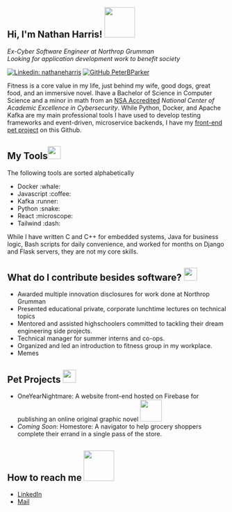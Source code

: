 <h2>Hi, I'm Nathan Harris! <img src="https://media.giphy.com/media/Wj7lNjMNDxSmc/giphy.gif" width="70"/></h2>
<div><em>Ex-Cyber Software Engineer at Northrop Grumman</em></div>
<div><em>Looking for application development work to benefit society</em></div>

[![Linkedin: nathaneharris](https://img.shields.io/badge/-nathaneharris-blue?style=flat-square&logo=Linkedin&logoColor=white&link=https://www.linkedin.com/in/nathaneharris/)](https://www.linkedin.com/in/nathaneharris/)
[![GitHub PeterBParker](https://img.shields.io/github/followers/PeterBParker?label=follow&style=social)](https://github.com/PeterBParker)

<div>
    <p>
Fitness is a core value in my life, just behind my wife, good dogs, great food, and an immersive novel. Ihave a Bachelor of Science in Computer Science and a minor in math from an <a href="https://www.nsa.gov/Academics/Centers-of-Academic-Excellence/">NSA Accredited</a> <em>National Center of Academic Excellence in Cybersecurity</em>. While Python, Docker, and Apache Kafka are my main professional tools I have used to develop testing frameworks and event-driven, microservice backends, I have my <a href="https://github.com/PeterBParker/OneYearNightmare">front-end pet project</a> on this Github.
</p>
</div>

<h2>My Tools<img src="https://media.giphy.com/media/qAwL4XhCeuJR5qDTmo/giphy.gif" width="30"/></h2>
The following tools are sorted alphabetically
<ul>
<li>Docker :whale:</li>
<li>Javascript :coffee:</li>
<li>Kafka :runner:</li>
<li>Python :snake:</li>
<li>React :microscope:</li>
<li>Tailwind :dash:</li>
</ul>
While I have written C and C++ for embedded systems, Java for business logic, Bash scripts for daily convenience, and worked for months on Django and Flask servers, they are not my core skills.

<h2> What do I contribute besides software? <img src="https://media.giphy.com/media/USUIWSteF8DJoc5Snd/giphy.gif" width="30"> </h2>
<ul>
    <li>Awarded multiple innovation disclosures for work done at Northrop Grumman</li>
    <li>Presented educational private, corporate lunchtime lectures on technical topics</li>
    <li>Mentored and assisted highschoolers committed to tackling their dream engineering side projects.</li>
    <li>Technical manager for summer interns and co-ops.</li>
    <li>Organized and led an introduction to fitness group in my workplace.</li>
    <li>Memes</li>
</ul>

<h2>Pet Projects <img src="https://media.giphy.com/media/iDaCeaKrHhUI1I8e2b/giphy.gif" width="30"></h2>
<ul>
    <li> OneYearNightmare: A website front-end hosted on Firebase for publishing an online original graphic novel <img src="https://media.giphy.com/media/XFvN3jrFTiA7FnjA7g/giphy.gif" width="50"/></li>
    <li> <em>Coming Soon</em>: Homestore: A navigator to help grocery shoppers complete their errand in a single pass of the store.</li>
</ul>

<h2> How to reach me <img src="https://media.giphy.com/media/eQxgXC3xXdi1bwjs41/giphy.gif" width="70"/></h2>
 <ul>
    <li><a href="https://www.linkedin.com/in/nathaneharris/">LinkedIn</a></li>
    <li><a href="mailto:harrihaven2@gmail.com">Mail</a></li>
</ul>
